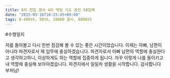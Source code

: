 ```yaml
---
title: 8차 천일 결사 4차 백일 기도 정진 58일째
date: "2015-03-16T16:25:45+09:00"
tags: 8-400th, 58th, 10000 결사, 8000th
---
```


#수행일지

저를 돌아볼고 다시 한번 점검해 볼 수 있는 좋은 시간이었습니다. 이제는 아빠, 남편이 아니라 파견자로서 제 임무에 충실하겠습니다. 파견자로서 아빠 남편의 역할에 충실한다고 생각하고하니, 이상하게도 하는 역할에 집중하게 됩니다. 자꾸 이렇게 나를 돌이키고 내 역할에 충실해 보아야겠습니다. 파견지에서 일일차 생활을 시작합니다. 감사합니다 부처님!
